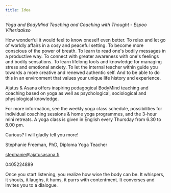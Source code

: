 ```yaml
---
title: Idea
---
```

_Yoga and BodyMind Teaching and Coaching with Thought - Espoo Viherlaakso_


How wonderful it would feel to know oneself even better. To relax and let go of worldly affairs in a 
cosy and peaceful setting. To become more conscious of the power of breath. To learn to read one's 
bodily messages in a productive way. To connect with greater awareness with one's feelings and 
bodily sensations. To learn lifelong tools and knowledge for managing stress and emotional anxiety. 
To let the internal teacher within guide you towards a more creative and renewed authentic self. 
And to be able to do this in an environment that values your unique life history and experience.


Ajatus & Asana offers inspiring pedagogical BodyMind teaching and coaching based on yoga as well as psychological, 
sociological and physiological knowledge. 


For more information, see the weekly yoga class schedule, possibilities for individual coaching 
sessions & home yoga programmes, and the 3-hour mini retreats. A yoga class is given in English 
every Thursday from 6.30 to 8.00 pm.


Curious? I will gladly tell you more!

Stephanie Freeman, PhD, Diploma Yoga Teacher

stephanie@ajatusasana.fi

0405224889

Once you start listening, you realize how wise the body can be. It whispers, it shouts, it 
laughs, it hums, it purrs with contentment. It converses and invites you to a dialogue.



